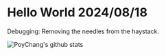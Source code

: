 # Hello World 2024/08/18

Debugging: Removing the needles from the haystack.

![PoyChang's github stats](https://github-readme-stats.vercel.app/api?username=poychang&show_icons=true&theme=dracula)
